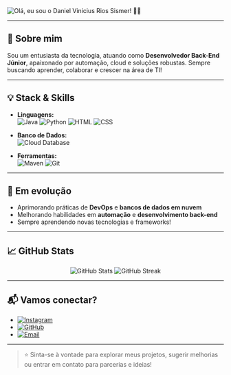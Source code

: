 <img src="https://readme-typing-svg.demolab.com?font=Source+Code+Pro&size=40&pause=900&color=FFFFFF&vCenter=true&width=1000&lines=Ol%C3%A1+eu+sou+o+Daniel+Vinicius+Rios+Sismer!+%F0%9F%91%A8%E2%80%8D%F0%9F%92%BB" alt="Olá, eu sou o Daniel Vinicius Rios Sismer! 👨‍💻" />




---

## 🚀 Sobre mim

Sou um entusiasta da tecnologia, atuando como **Desenvolvedor Back-End Júnior**, apaixonado por automação, cloud e soluções robustas. Sempre buscando aprender, colaborar e crescer na área de TI!

---

## 💡 Stack & Skills

- **Linguagens:**  
  ![Java](https://img.shields.io/badge/Java-007396?style=flat-square&logo=java&logoColor=white)
  ![Python](https://img.shields.io/badge/Python-3776AB?style=flat-square&logo=python&logoColor=white)
  ![HTML](https://img.shields.io/badge/HTML-E34F26?style=flat-square&logo=html5&logoColor=white)
  ![CSS](https://img.shields.io/badge/CSS-1572B6?style=flat-square&logo=css3&logoColor=white)

- **Banco de Dados:**  
  ![Cloud Database](https://img.shields.io/badge/Banco%20de%20Dados-Cloud-informational?style=flat-square&logo=postgresql&logoColor=white)

- **Ferramentas:**  
  ![Maven](https://img.shields.io/badge/Maven-C71A36?style=flat-square&logo=apachemaven&logoColor=white)
  ![Git](https://img.shields.io/badge/Git-F05032?style=flat-square&logo=git&logoColor=white)

---

## 🌱 Em evolução

- Aprimorando práticas de **DevOps** e **bancos de dados em nuvem**
- Melhorando habilidades em **automação** e **desenvolvimento back-end**
- Sempre aprendendo novas tecnologias e frameworks!

---

## 📈 GitHub Stats

<p align="center">
  <img src="https://github-readme-stats.vercel.app/api?username=danielSismer&show_icons=true&theme=radical" alt="GitHub Stats" />
  <img src="https://github-readme-streak-stats.herokuapp.com/?user=danielSismer&theme=radical" alt="GitHub Streak" />
</p>

---

## 📬 Vamos conectar?

- [![Instagram](https://img.shields.io/badge/Instagram-@7nielz-E4405F?style=flat-square&logo=instagram&logoColor=white)](https://instagram.com/7nielz)
- [![GitHub](https://img.shields.io/badge/GitHub-danielSismer-181717?style=flat-square&logo=github&logoColor=white)](https://github.com/danielSismer)
- [![Email](https://img.shields.io/badge/E--mail-daniel.sismer%40email.com-red?style=flat-square)](mailto:daniel.sismer@email.com)

---

> ⭐ Sinta-se à vontade para explorar meus projetos, sugerir melhorias ou entrar em contato para parcerias e ideias!
